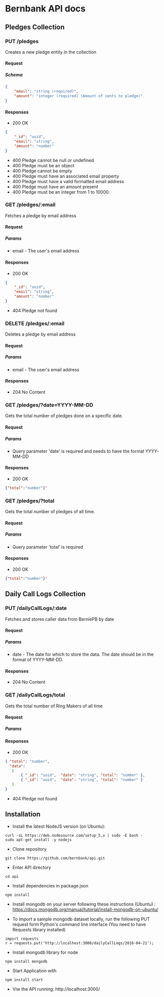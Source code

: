 # Bernbank API docs

## Pledges Collection

### PUT /pledges
Creates a new pledge entity in the collection
#### Request
##### Schema
```json
{
    "email": "string (required)",
    "amount": "integer (required) (Amount of cents to pledge)"
}
```

#### Responses
* 200 OK
```json
{
    "_id": "uuid",
    "email": "string",
    "amount": "number"
}
```
* 400 Pledge cannot be null or undefined
* 400 Pledge must be an object
* 400 Pledge cannot be empty
* 400 Pledge must have an associated email property
* 400 Pledge must have a valid formatted email address
* 400 Pledge must have an amount present
* 400 Pledge must be an integer from 1 to 10000.

### GET /pledges/:email
Fetches a pledge by email address
#### Request
##### Params
* email - The user's email address

#### Responses
* 200 OK
```json
{
    "_id": "uuid",
    "email": "string",
    "amount": "number"
}
```
* 404 Pledge not found

### DELETE /pledges/:email
Deletes a pledge by email address
#### Request
##### Params
* email - The user's email address

#### Responses
* 204 No Content


### GET /pledges/?date=YYYY-MM-DD
Gets the total number of pledges done on a specific date.
#### Request
##### Params
* Query parameter 'date' is required and needs to have the format YYYY-MM-DD
#### Responses
* 200 OK
```json
{"total":"number"}'
```


### GET /pledges/?total
Gets the total number of pledges of all time.
#### Request
##### Params
* Query parameter 'total' is required
#### Responses
* 200 OK
```json
{"total":"number"}'
```

## Daily Call Logs Collection

### PUT /dailyCallLogs/:date
Fetches and stores caller data from BerniePB by date
#### Request
##### Params
* date - The date for which to store the data.  The date should be in the format of YYYY-MM-DD.

#### Responses
* 204 No Content

### GET /dailyCallLogs/total
Gets the total number of Ring Makers of all time
#### Request
##### Params

#### Responses
* 200 OK
```json
{ "total": "number",
  "data": 
   [ 
       { "_id": "uuid",  "date": "string", "total": "number" },
       { "_id": "uuid",  "date": "string", "total": "number" }
   ] 
}
```
* 404 Pledge not found


## Installation
* Install the latest NodeJS version (on Ubuntu):
```
curl -sL https://deb.nodesource.com/setup_5.x | sudo -E bash -
sudo apt-get install -y nodejs
```

* Clone repository
```
git clone https://github.com/bernbank/api.git
```

* Enter API directory
```
cd api
```

* Install dependencies in package.json 
```
npm install
```

* Install mongodb on your server following these instructions (Ubuntu) : https://docs.mongodb.org/manual/tutorial/install-mongodb-on-ubuntu/

*  To import a sample mongodb dataset locally, run the following PUT request form Python's command line interface (You need to have Requests library installed)
```
import requests
r = requests.put('http://localhost:3000/dailyCallLogs/2016-04-21');
```

* Install mongodb library for node
```
npm install mongodb
```

* Start Application with 
```
npm install start
```

* Viw the API running: http://localhost:3000/








